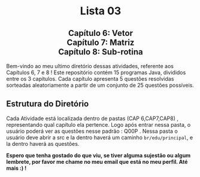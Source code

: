 <h1 align="center">Lista 03</h1>
<div align="center">
  <h2>
    Capítulo 6: Vetor <br>
    Capítulo 7: Matriz <br>
    Capítulo 8: Sub-rotina <br>
  </h2>
</div>

Bem-vindo ao meu ultimo diretório dessas atividades, referente aos Capítulos 6, 7 e 8 ! Este repositório contém 15 programas Java, divididos entre os 3 capítulos. Cada capítulo apresenta 5 questões resolvidas sorteadas aleatoriamente a partir de um conjunto de 25 questões possíveis.

## Estrutura do Diretório

Cada Atividade está localizada dentro de pastas (CAP 6,CAP7,CAP8) , representando qual capítulo ela pertence. Logo após entrar nessa pasta, o usuário poderá ver as questões nesse padrão : Q00P . Nessa pasta o usuário deve abrir a src e la dentro haverá um caminho `br/edu/principal`, e la dentro haverá as questões. 

**Espero que tenha gostado do que viu, se tiver alguma sujestão ou algum lembrete, por favor me chame no meu email que está no meu perfil. 
Até mais :) !**
